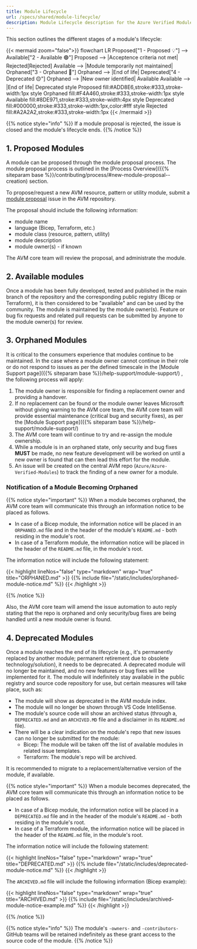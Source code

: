 ```yaml
---
title: Module Lifecycle
url: /specs/shared/module-lifecycle/
description: Module Lifecycle description for the Azure Verified Modules (AVM) program
---
```


This section outlines the different stages of a module's lifecycle:

{{< mermaid zoom="false">}}
flowchart LR
    Proposed["1 - Proposed 💡"] --> Available["2 - Available 🟢"]
    Proposed --> |Acceptence criteria not met| Rejected[Rejected]
    Available --> |Module temporarily not maintained| Orphaned["3 - Orphaned 👀"]
    Orphaned --> |End of life| Deprecated["4 - Deprecated 🟡"]
    Orphaned --> |New owner identified| Available
    Available --> |End of life| Deprecated
    style Proposed fill:#ADD8E6,stroke:#333,stroke-width:1px
    style Orphaned fill:#F4A460,stroke:#333,stroke-width:1px
    style Available fill:#8DE971,stroke:#333,stroke-width:4px
    style Deprecated fill:#000000,stroke:#333,stroke-width:1px,color:#fff
    style Rejected fill:#A2A2A2,stroke:#333,stroke-width:1px
{{< /mermaid >}}

{{% notice style="info" %}}
If a module proposal is rejected, the issue is closed and the module's lifecycle ends.
{{% /notice %}}

## 1. Proposed Modules

A module can be proposed through the module proposal process. The module proposal process is outlined in the [Process Overview]({{% siteparam base %}}/contributing/process/#new-module-proposal--creation) section.

To propose/request a new AVM resource, pattern or utility module, submit a [module proposal](https://aka.ms/AVM/ModuleProposal) issue in the AVM repository.

The proposal should include the following information:

- module name
- language (Bicep, Terraform, etc.)
- module class (resource, pattern, utility)
- module description
- module owner(s) - if known

The AVM core team will review the proposal, and administrate the module.

## 2. Available modules

Once a module has been fully developed, tested and published in the main branch of the repository and the corresponding public registry (Bicep or Terraform), it is then considered to be "available" and can be used by the community. The module is maintained by the module owner(s). Feature or bug fix requests and related pull requests can be submitted by anyone to the module owner(s) for review.

## 3. Orphaned Modules

It is critical to the consumers experience that modules continue to be maintained. In the case where a module owner cannot continue in their role or do not respond to issues as per the defined timescale in the [Module Support page]({{% siteparam base %}}/help-support/module-support/) , the following process will apply:

1. The module owner is responsible for finding a replacement owner and providing a handover.
2. If no replacement can be found or the module owner leaves Microsoft without giving warning to the AVM core team, the AVM core team will provide essential maintenance (critical bug and security fixes), as per the [Module Support page]({{% siteparam base %}}/help-support/module-support/)
3. The AVM core team will continue to try and re-assign the module ownership.
4. While a module is in an orphaned state, only security and bug fixes **MUST** be made, no new feature development will be worked on until a new owner is found that can then lead this effort for the module.
5. An issue will be created on the central AVM repo (`Azure/Azure-Verified-Modules`) to track the finding of a new owner for a module.

### Notification of a Module Becoming Orphaned

{{% notice style="important" %}}
When a module becomes orphaned, the AVM core team will communicate this through an information notice to be placed as follows.

- In case of a Bicep module, the information notice will be placed in an `ORPHANED.md` file and in the header of the module's `README.md` - both residing in the module's root.
- In case of a Terraform module, the information notice will be placed in the header of the `README.md` file, in the module's root.

The information notice will include the following statement:

{{< highlight lineNos="false" type="markdown" wrap="true" title="ORPHANED.md" >}}
{{% include file="/static/includes/orphaned-module-notice.md" %}}
{{< /highlight >}}

{{% /notice %}}

Also, the AVM core team will amend the issue automation to auto reply stating that the repo is orphaned and only security/bug fixes are being handled until a new module owner is found.

## 4. Deprecated Modules

Once a module reaches the end of its lifecycle (e.g., it's permanently replaced by another module; permanent retirement due to obsolete technology/solution), it needs to be deprecated. A deprecated module will no longer be maintained, and no new features or bug fixes will be implemented for it. The module will indefinitely stay available in the public registry and source code repository for use, but certain measures will take place, such as:

- The module will show as deprecated in the AVM module index.
- The module will no longer be shown through VS Code IntelliSense.
- The module's source code will show an archived status (through a, `DEPRECATED.md` and an `ARCHIVED.MD` file and a disclaimer in its `README.md` file).
- There will be a clear indication on the module's repo that new issues can no longer be submitted for the module:
  - Bicep: The module will be taken off the list of available modules in related issue templates.
  - Terraform: The module's repo will be archived.

It is recommended to migrate to a replacement/alternative version of the module, if available.

{{% notice style="important" %}}
When a module becomes deprecated, the AVM core team will communicate this through an information notice to be placed as follows.

- In case of a Bicep module, the information notice will be placed in a `DEPRECATED.md` file and in the header of the module's `README.md` - both residing in the module's root.
- In case of a Terraform module, the information notice will be placed in the header of the `README.md` file, in the module's root.

The information notice will include the following statement:

{{< highlight lineNos="false" type="markdown" wrap="true" title="DEPRECATED.md" >}}
{{% include file="/static/includes/deprecated-module-notice.md" %}}
{{< /highlight >}}

The `ARCHIVED.md` file will include the following information (Bicep example):

{{< highlight lineNos="false" type="markdown" wrap="true" title="ARCHIVED.md" >}}
{{% include file="/static/includes/archived-module-notice-example.md" %}}
{{< /highlight >}}

{{% /notice %}}

{{% notice style="info" %}}
The module's `-owners-` and `-contributors-` GitHub teams will be retained indefinitely as these grant access to the source code of the module.
{{% /notice %}}
